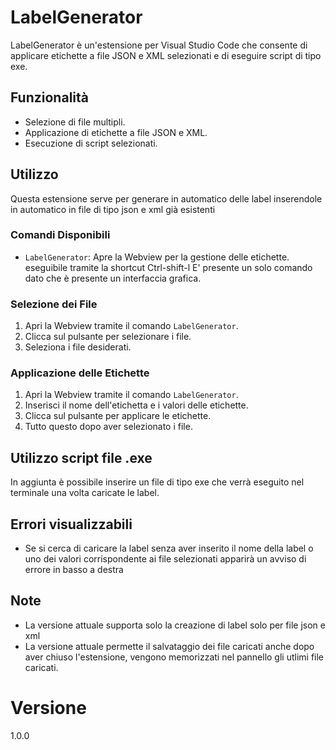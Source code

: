 # LabelGenerator

LabelGenerator è un'estensione per Visual Studio Code che consente di applicare etichette a file JSON e XML selezionati e di eseguire script di tipo exe.


## Funzionalità

- Selezione di file multipli.
- Applicazione di etichette a file JSON e XML.
- Esecuzione di script selezionati.


## Utilizzo
Questa estensione serve per generare in automatico delle label inserendole in automatico in file di tipo json e xml già esistenti


### Comandi Disponibili

- `LabelGenerator`: Apre la Webview per la gestione delle etichette.
eseguibile tramite la shortcut Ctrl-shift-l
E' presente un solo comando dato che è presente un interfaccia grafica.


### Selezione dei File

1. Apri la Webview tramite il comando `LabelGenerator`.
2. Clicca sul pulsante per selezionare i file.
3. Seleziona i file desiderati.


### Applicazione delle Etichette

1. Apri la Webview tramite il comando `LabelGenerator`.
2. Inserisci il nome dell'etichetta e i valori delle etichette.
3. Clicca sul pulsante per applicare le etichette.
4. Tutto questo dopo aver selezionato i file.


## Utilizzo script file .exe

In aggiunta è possibile inserire un file di tipo exe che verrà eseguito nel terminale una volta caricate le label.


## Errori visualizzabili

- Se si cerca di caricare la label senza aver inserito il nome della label o uno dei valori corrispondente ai file selezionati apparirà un avviso di errore in basso a destra


## Note

- La versione attuale supporta solo la creazione di label solo per file json e xml
- La versione attuale permette il salvataggio dei file caricati anche dopo aver chiuso l'estensione, vengono memorizzati nel pannello gli utlimi file caricati. 

# Versione 

1.0.0